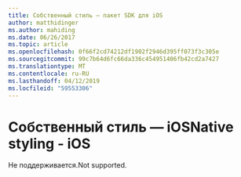```yaml
---
title: Собственный стиль — пакет SDK для iOS
author: matthidinger
ms.author: mahiding
ms.date: 06/26/2017
ms.topic: article
ms.openlocfilehash: 0f66f2cd74212df1902f2946d395ff073f3c305e
ms.sourcegitcommit: 99c7b64d6fc66da336c454951406fb42cd2a7427
ms.translationtype: MT
ms.contentlocale: ru-RU
ms.lasthandoff: 04/12/2019
ms.locfileid: "59553306"
---
```

# <a name="native-styling---ios"></a><span data-ttu-id="a6d6d-102">Собственный стиль — iOS</span><span class="sxs-lookup"><span data-stu-id="a6d6d-102">Native styling - iOS</span></span>

<span data-ttu-id="a6d6d-103">Не поддерживается.</span><span class="sxs-lookup"><span data-stu-id="a6d6d-103">Not supported.</span></span>